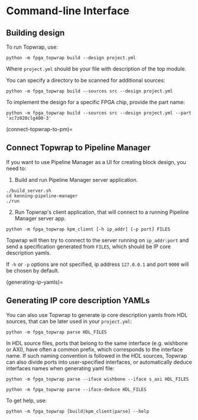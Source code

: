 # Command-line Interface

## Building design

To run Topwrap, use:

```
python -m fpga_topwrap build --design project.yml
```

Where `project.yml` should be your file with description of the top module.

You can specify a directory to be scanned for additional sources:

```
python -m fpga_topwrap build --sources src --design project.yml
```

To implement the design for a specific FPGA chip, provide the part name:

```
python -m fpga_topwrap build --sources src --design project.yml --part 'xc7z020clg400-3'
```

(connect-topwrap-to-pm)=

## Connect Topwrap to Pipeline Manager

If you want to use Pipeline Manager as a UI for creating block design, you need to: 

1. Build and run Pipeline Manager server application.

```
./build_server.sh
cd kenning-pipeline-manager
./run
```

2. Run Topwrap's client application, that will connect to a running Pipeline Manager server app.

```
python -m fpga_topwrap kpm_client [-h ip_addr] [-p port] FILES
```

Topwrap will then try to connect to the server running on `ip_addr:port` and send a specification generated from `FILES`, which should be IP core description yamls.

If `-h` or `-p` options are not specified, ip address `127.0.0.1` and port `9000` will be chosen by default.

(generating-ip-yamls)=

## Generating IP core description YAMLs

You can also use Topwrap to generate ip core description yamls from HDL sources,
that can be later used in your `project.yml`:

```
python -m fpga_topwrap parse HDL_FILES
```

In HDL source files, ports that belong to the same interface (e.g. wishbone or AXI),
have often a common prefix, which corresponds to the interface name. If such naming
convention is followed in the HDL sources, Topwrap can also divide ports into user-specified
interfaces, or automatically deduce interfaces names when generating yaml file:

```
python -m fpga_topwrap parse --iface wishbone --iface s_axi HDL_FILES

python -m fpga_topwrap parse --iface-deduce HDL_FILES
```

To get help, use:

```
python -m fpga_topwrap [build|kpm_client|parse] --help
```
